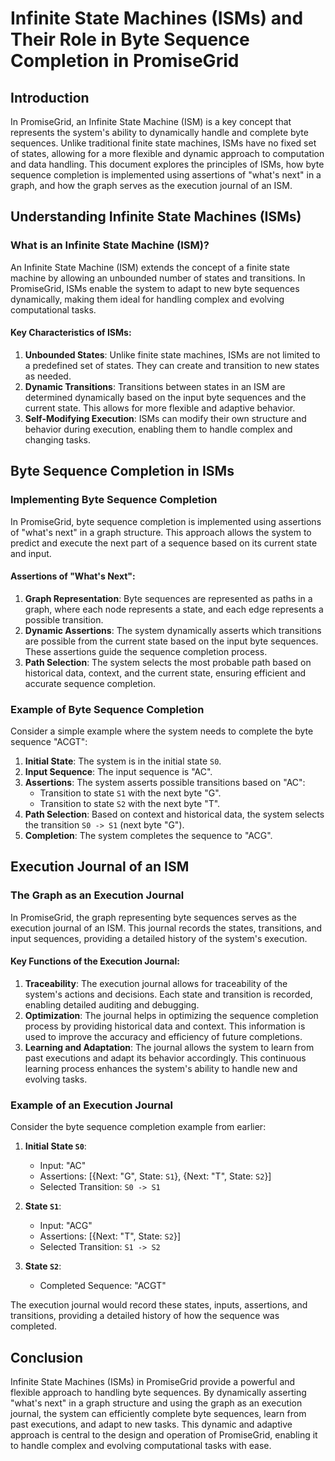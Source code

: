 # Infinite State Machines (ISMs) and Their Role in Byte Sequence Completion in PromiseGrid

## Introduction

In PromiseGrid, an Infinite State Machine (ISM) is a key concept that represents the system's ability to dynamically handle and complete byte sequences. Unlike traditional finite state machines, ISMs have no fixed set of states, allowing for a more flexible and dynamic approach to computation and data handling. This document explores the principles of ISMs, how byte sequence completion is implemented using assertions of "what's next" in a graph, and how the graph serves as the execution journal of an ISM.

## Understanding Infinite State Machines (ISMs)

### What is an Infinite State Machine (ISM)?

An Infinite State Machine (ISM) extends the concept of a finite state machine by allowing an unbounded number of states and transitions. In PromiseGrid, ISMs enable the system to adapt to new byte sequences dynamically, making them ideal for handling complex and evolving computational tasks.

#### Key Characteristics of ISMs:

1. **Unbounded States**: Unlike finite state machines, ISMs are not limited to a predefined set of states. They can create and transition to new states as needed.
2. **Dynamic Transitions**: Transitions between states in an ISM are determined dynamically based on the input byte sequences and the current state. This allows for more flexible and adaptive behavior.
3. **Self-Modifying Execution**: ISMs can modify their own structure and behavior during execution, enabling them to handle complex and changing tasks.

## Byte Sequence Completion in ISMs

### Implementing Byte Sequence Completion

In PromiseGrid, byte sequence completion is implemented using assertions of "what's next" in a graph structure. This approach allows the system to predict and execute the next part of a sequence based on its current state and input.

#### Assertions of "What's Next":

1. **Graph Representation**: Byte sequences are represented as paths in a graph, where each node represents a state, and each edge represents a possible transition.
2. **Dynamic Assertions**: The system dynamically asserts which transitions are possible from the current state based on the input byte sequences. These assertions guide the sequence completion process.
3. **Path Selection**: The system selects the most probable path based on historical data, context, and the current state, ensuring efficient and accurate sequence completion.

### Example of Byte Sequence Completion

Consider a simple example where the system needs to complete the byte sequence "ACGT":

1. **Initial State**: The system is in the initial state `S0`.
2. **Input Sequence**: The input sequence is "AC".
3. **Assertions**: The system asserts possible transitions based on "AC":
   - Transition to state `S1` with the next byte "G".
   - Transition to state `S2` with the next byte "T".
4. **Path Selection**: Based on context and historical data, the system selects the transition `S0 -> S1` (next byte "G").
5. **Completion**: The system completes the sequence to "ACG".

## Execution Journal of an ISM

### The Graph as an Execution Journal

In PromiseGrid, the graph representing byte sequences serves as the execution journal of an ISM. This journal records the states, transitions, and input sequences, providing a detailed history of the system's execution.

#### Key Functions of the Execution Journal:

1. **Traceability**: The execution journal allows for traceability of the system's actions and decisions. Each state and transition is recorded, enabling detailed auditing and debugging.
2. **Optimization**: The journal helps in optimizing the sequence completion process by providing historical data and context. This information is used to improve the accuracy and efficiency of future completions.
3. **Learning and Adaptation**: The journal allows the system to learn from past executions and adapt its behavior accordingly. This continuous learning process enhances the system's ability to handle new and evolving tasks.

### Example of an Execution Journal

Consider the byte sequence completion example from earlier:

1. **Initial State `S0`**:
   - Input: "AC"
   - Assertions: [{Next: "G", State: `S1`}, {Next: "T", State: `S2`}]
   - Selected Transition: `S0 -> S1`
   
2. **State `S1`**:
   - Input: "ACG"
   - Assertions: [{Next: "T", State: `S2`}]
   - Selected Transition: `S1 -> S2`
   
3. **State `S2`**:
   - Completed Sequence: "ACGT"

The execution journal would record these states, inputs, assertions, and transitions, providing a detailed history of how the sequence was completed.

## Conclusion

Infinite State Machines (ISMs) in PromiseGrid provide a powerful and flexible approach to handling byte sequences. By dynamically asserting "what's next" in a graph structure and using the graph as an execution journal, the system can efficiently complete byte sequences, learn from past executions, and adapt to new tasks. This dynamic and adaptive approach is central to the design and operation of PromiseGrid, enabling it to handle complex and evolving computational tasks with ease.

